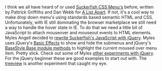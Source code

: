 I think we all have heard of or used [Suckerfish CSS
Menu's](http://alistapart.com/articles/dropdowns/ "A List Apart - Suckerfish Menu's")
before, written by Pattrick Griffiths and Dan Webb for [A List
Apart](http://alistapart.com/ "A List Apart"). If not, it's a cool way
to make drop down menu's using standards based semantic HTML and CSS.
Unfortunately, with IE still dominating the browser marketplace we still
need a way to handle the hover state in IE. To do that we need a little
bit of JavaScript to attach mouseover and mouseout events to HTML
elements. Myles Angell decided to [rewrite Suckerfish's JavaScript with
jQuery](http://be.twixt.us/jquery/suckerFish.php "jQuery Suckerfish Menu").
Myles uses jQuery's [Basic
Effects](http://jquery.com/docs/fx/ "jQuery Basic Effects Docs") to show
and hide the submenus and jQuery's [BaseStyle Base module
methods](http://jquery.com/docs/BaseStyle/ "jQuery's BaseStyle Methods")
to highlight the current moused over menu item. Pretty slick. Check out
some of Myles [other experiments with
jQuery](http://be.twixt.us/jquery/ "jQuery Tests"). For the jQuery
beginner these are good examples to start out with. The
[treeview](http://be.twixt.us/jquery/treeView.php "Treeview") is another
experiment that caught my eye.
